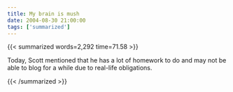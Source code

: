 ```yaml
---
title: My brain is mush
date: 2004-08-30 21:00:00
tags: ['summarized']
---
```


{{< summarized words=2,292 time=71.58 >}}

Today, Scott mentioned that he has a lot of homework to do and may not be able to blog for a while due to real-life obligations.

{{< /summarized >}}